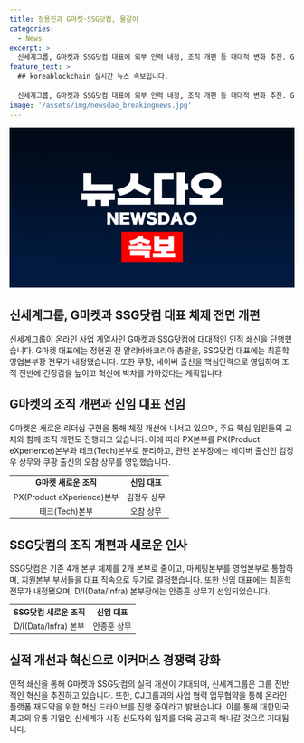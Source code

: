 ```yaml
---
title: 정용진과 G마켓·SSG닷컴, 물갈이 
categories:
  - News
excerpt: >
  신세계그룹, G마켓과 SSG닷컴 대표에 외부 인력 내정, 조직 개편 등 대대적 변화 추진. G마켓 대표에 정현권, SSG닷컴 대표에 최훈학 내정. 쿠팡, 네이버 출신 핵심인력도 영입. 조직 전반에 혁신 박차 기대. G마켓은 PX 및 테크본부로 조직 개편, SSG닷컴은 슬림화 전략. 그룹은 이커머스 혁신을 통한 성장 토대 추구, CJ그룹과의 협업으로 물류 역량 강화를 모색 중. 혁신 드라이브 지속으로 온라인 플랫폼 재도약 계획.
feature_text: >
  ## koreablockchain 실시간 뉴스 속보입니다.

  신세계그룹, G마켓과 SSG닷컴 대표에 외부 인력 내정, 조직 개편 등 대대적 변화 추진. G마켓 대표에 정현권, SSG닷컴 대표에 최훈학 내정. 쿠팡, 네이버 출신 핵심인력도 영입. 조직 전반에 혁신 박차 기대. G마켓은 PX 및 테크본부로 조직 개편, SSG닷컴은 슬림화 전략. 그룹은 이커머스 혁신을 통한 성장 토대 추구, CJ그룹과의 협업으로 물류 역량 강화를 모색 중. 혁신 드라이브 지속으로 온라인 플랫폼 재도약 계획.
image: '/assets/img/newsdao_breakingnews.jpg'
---
```


<p><img src="/assets/img/newsdao_breakingnews.jpg" alt="koreablockchain 속보" /></p>

<h2 data-ke-size="size26">신세계그룹, G마켓과 SSG닷컴 대표 체제 전면 개편</h2>

<p data-ke-size="size16">신세계그룹이 온라인 사업 계열사인 G마켓과 SSG닷컴에 대대적인 인적 쇄신을 단행했습니다. G마켓 대표에는 정현권 전 알리바바코리아 총괄을, SSG닷컴 대표에는 최훈학 영업본부장 전무가 내정됐습니다. 또한 쿠팡, 네이버 출신을 핵심인력으로 영입하여 조직 전반에 긴장감을 높이고 혁신에 박차를 가하겠다는 계획입니다.</p>

<h2 data-ke-size="size26">G마켓의 조직 개편과 신임 대표 선임</h2>

<p data-ke-size="size16">G마켓은 새로운 리더십 구현을 통해 체질 개선에 나서고 있으며, 주요 핵심 임원들의 교체와 함께 조직 개편도 진행되고 있습니다. 이에 따라 PX본부를 PX(Product eXperience)본부와 테크(Tech)본부로 분리하고, 관련 본부장에는 네이버 출신인 김정우 상무와 쿠팡 출신의 오참 상무를 영입했습니다.</p>

<table>
    <tr>
        <td style="text-align: center; height: 17px;"><b>G마켓 새로운 조직</b></td>
        <td style="text-align: center; height: 17px;"><b>신임 대표</b></td>
    </tr>
    <tr>
        <td style="text-align: center; height: 17px;">PX(Product eXperience)본부</td>
        <td style="text-align: center; height: 17px;">김정우 상무</td>
    </tr>
    <tr>
        <td style="text-align: center; height: 17px;">테크(Tech)본부</td>
        <td style="text-align: center; height: 17px;">오참 상무</td>
    </tr>
</table>

<h2 data-ke-size="size26">SSG닷컴의 조직 개편과 새로운 인사</h2>

<p data-ke-size="size16">SSG닷컴은 기존 4개 본부 체제를 2개 본부로 줄이고, 마케팅본부를 영업본부로 통합하며, 지원본부 부서들을 대표 직속으로 두기로 결정했습니다. 또한 신임 대표에는 최훈학 전무가 내정됐으며, D/I(Data/Infra) 본부장에는 안종훈 상무가 선임되었습니다.</p>

<table>
    <tr>
        <td style="text-align: center; height: 17px;"><b>SSG닷컴 새로운 조직</b></td>
        <td style="text-align: center; height: 17px;"><b>신임 대표</b></td>
    </tr>
    <tr>
        <td style="text-align: center; height: 17px;">D/I(Data/Infra) 본부</td>
        <td style="text-align: center; height: 17px;">안종훈 상무</td>
    </tr>
</table>

<h2 data-ke-size="size26">실적 개선과 혁신으로 이커머스 경쟁력 강화</h2>

<p data-ke-size="size16">인적 쇄신을 통해 G마켓과 SSG닷컴의 실적 개선이 기대되며, 신세계그룹은 그룹 전반적인 혁신을 추진하고 있습니다. 또한, CJ그룹과의 사업 협력 업무협약을 통해 온라인 플랫폼 재도약을 위한 혁신 드라이브를 진행 중이라고 밝혔습니다. 이를 통해 대한민국 최고의 유통 기업인 신세계가 시장 선도자의 입지를 더욱 공고히 해나갈 것으로 기대됩니다.</p>

